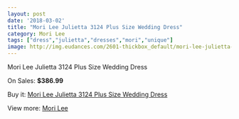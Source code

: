 ```yaml
---
layout: post
date: '2018-03-02'
title: "Mori Lee Julietta 3124 Plus Size Wedding Dress"
category: Mori Lee
tags: ["dress","julietta","dresses","mori","unique"]
image: http://img.eudances.com/2601-thickbox_default/mori-lee-julietta-3124-plus-size-wedding-dress.jpg
---
```

Mori Lee Julietta 3124 Plus Size Wedding Dress

On Sales: **$386.99**
<a href="https://www.eudances.com/en/mori-lee/868-mori-lee-julietta-3124-plus-size-wedding-dress.html"><amp-img layout="responsive" width="600" height="600" src="//img.eudances.com/2601-thickbox_default/mori-lee-julietta-3124-plus-size-wedding-dress.jpg" alt="Mori Lee Julietta 3124 Plus Size Wedding Dress 0" /></a>
<a href="https://www.eudances.com/en/mori-lee/868-mori-lee-julietta-3124-plus-size-wedding-dress.html"><amp-img layout="responsive" width="600" height="600" src="//img.eudances.com/2603-thickbox_default/mori-lee-julietta-3124-plus-size-wedding-dress.jpg" alt="Mori Lee Julietta 3124 Plus Size Wedding Dress 1" /></a>
<a href="https://www.eudances.com/en/mori-lee/868-mori-lee-julietta-3124-plus-size-wedding-dress.html"><amp-img layout="responsive" width="600" height="600" src="//img.eudances.com/2602-thickbox_default/mori-lee-julietta-3124-plus-size-wedding-dress.jpg" alt="Mori Lee Julietta 3124 Plus Size Wedding Dress 2" /></a>

Buy it: [Mori Lee Julietta 3124 Plus Size Wedding Dress](https://www.eudances.com/en/mori-lee/868-mori-lee-julietta-3124-plus-size-wedding-dress.html "Mori Lee Julietta 3124 Plus Size Wedding Dress")

View more: [Mori Lee](https://www.eudances.com/en/9-mori-lee "Mori Lee")